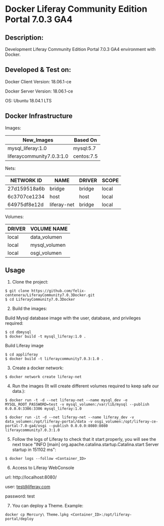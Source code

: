 Docker Liferay Community Edition Portal 7.0.3 GA4
=================================================


Description:
--------------------------------
Development Liferay Community Edition Portal 7.0.3 GA4 environment with Docker.


Developed & Test on:
--------------------------------
Docker Client Version: 18.06.1-ce

Docker Server Version: 18.06.1-ce

OS: Ubuntu 18.04.1 LTS


Docker Infrastructure
--------------------------------
Images:

New_Images                 | Based On
---------------------------|---------
mysql_liferay:1.0          | mysql:5.7
liferaycommunity7.0.3:1.0  | centos:7.5


Nets:

NETWORK ID     |     NAME           |     DRIVER       |       SCOPE
---------------|--------------------|------------------|-------------
27d159518a6b   |     bridge         |     bridge       |       local
6c3707ce1234   |     host           |     host         |       local
64975df8e12d   |     liferay-net    |     bridge       |       local

Volumes:

DRIVER     |   VOLUME NAME
-----------|---------------
local      |   data_volumen
local      |   mysql_volumen
local      |   osgi_volumen



Usage
------------------------

1) Clone the project:
```
$ git clone https://github.com/felix-centenera/LiferayCommunity7.0.3Docker.git
$ cd LiferayCommunity7.0.3Docker
```

2) Build the images:

Build Mysql database image with the user, database, and privileges required:
```
$ cd dbmysql
$ docker build -t mysql_liferay:1.0 .
```

Build Liferay image
```
$ cd appliferay
$ docker build -t liferaycommunity7.0.3:1.0 .
```

3) Create a docker network:
```
$ docker network create liferay-net
```


4) Run the images (It will create different volumes required to keep safe our data.):
```
$ docker run -t -d --net liferay-net --name mysql_dev -e MYSQL_ROOT_PASSWORD=test -v mysql_volumen:/var/lib/mysql --publish 0.0.0.0:3306:3306 mysql_liferay:1.0

$ docker run -it -d --net liferay-net --name liferay_dev -v data_volumen:/opt/liferay-portal/data -v osgi_volumen:/opt/liferay-ce-portal-7.0-ga4/osgi --publish 0.0.0.0:8080:8080  liferaycommunity7.0.3:1.0

```

5) Follow the logs of Liferay to check that it start properly, you will see the next trace "INFO [main] org.apache.catalina.startup.Catalina.start Server startup in 151102 ms":
```
$ docker logs --follow <Container_ID>
```

6) Access to Liferay WebConsole

url: http://localhost:8080/

user: test@liferay.com

password: test

7) You can deploy a Theme. Example:
```
docker cp Mercury\ Theme.lpkg <Container_ID>:/opt/liferay-portal/deploy
```
